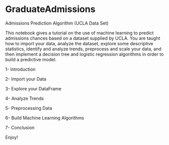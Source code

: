 # GraduateAdmissions
Admissions Prediction Algorithm (UCLA Data Set)

This notebook gives a tutorial on the use of machine learning to predict admissions chances based on a dataset supplied by UCLA. You are taught how to import your data, analyze the dataset, explore some descriptive statistics, identify and analyze trends, preprocess and scale your data, and then implement a decision tree and logistic regression algorithms in order to build a predictive model.


1- Introduction

2- Import your Data

3- Explore your DataFrame

4- Analyze Trends

5- Preprocessing Data

6- Build Machine Learning Algorithms

7- Conclusion


Enjoy!
